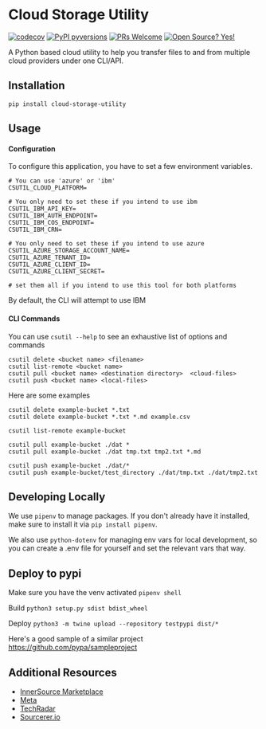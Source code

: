 # Cloud Storage Utility

[![codecov](https://codecov.io/gh/nkahlor/cloud-storage-utility/branch/main/graph/badge.svg?token=JBO83HCV0T)](https://codecov.io/gh/nkahlor/cloud-storage-utility)
[![PyPI pyversions](https://img.shields.io/pypi/pyversions/cloud-storage-utility.svg)](https://pypi.python.org/pypi/cloud-storage-utility/)
[![PRs Welcome](https://img.shields.io/badge/PRs-welcome-brightgreen.svg?style=flat-square)](http://makeapullrequest.com)
[![Open Source? Yes!](https://badgen.net/badge/Open%20Source%20%3F/Yes%21/blue?icon=github)](https://github.com/Naereen/badges/)

A Python based cloud utility to help you transfer files to and from multiple cloud providers under one CLI/API.

## Installation

```shell
pip install cloud-storage-utility
```

## Usage

#### Configuration

To configure this application, you have to set a few environment variables.

```
# You can use 'azure' or 'ibm'
CSUTIL_CLOUD_PLATFORM=

# You only need to set these if you intend to use ibm
CSUTIL_IBM_API_KEY=
CSUTIL_IBM_AUTH_ENDPOINT=
CSUTIL_IBM_COS_ENDPOINT=
CSUTIL_IBM_CRN=

# You only need to set these if you intend to use azure
CSUTIL_AZURE_STORAGE_ACCOUNT_NAME=
CSUTIL_AZURE_TENANT_ID=
CSUTIL_AZURE_CLIENT_ID=
CSUTIL_AZURE_CLIENT_SECRET=

# set them all if you intend to use this tool for both platforms
```

By default, the CLI will attempt to use IBM

#### CLI Commands

You can use `csutil --help` to see an exhaustive list of options and commands

```
csutil delete <bucket name> <filename>
csutil list-remote <bucket name>
csutil pull <bucket name> <destination directory>  <cloud-files>
csutil push <bucket name> <local-files>
```

Here are some examples

```
csutil delete example-bucket *.txt
csutil delete example-bucket *.txt *.md example.csv

csutil list-remote example-bucket

csutil pull example-bucket ./dat *
csutil pull example-bucket ./dat tmp.txt tmp2.txt *.md

csutil push example-bucket ./dat/*
csutil push example-bucket/test_directory ./dat/tmp.txt ./dat/tmp2.txt
```

## Developing Locally

We use `pipenv` to manage packages. If you don't already have it installed, make sure to install it via `pip install pipenv`.

We also use `python-dotenv` for managing env vars for local development, so you can create a .env file for yourself and set the relevant vars that way.

## Deploy to pypi

Make sure you have the venv activated `pipenv shell`

Build `python3 setup.py sdist bdist_wheel`

Deploy `python3 -m twine upload --repository testpypi dist/*`

Here's a good sample of a similar project https://github.com/pypa/sampleproject

## Additional Resources

- [InnerSource Marketplace](https://github.com/AAInternal/InnerSource-Marketplace)
- [Meta](https://github.com/AAInternal/meta)
- [TechRadar](https://github.com/AAInternal/TechRadar)
- [Sourcerer.io](https://github.com/sourcerer-io/sourcerer-app#readme)
